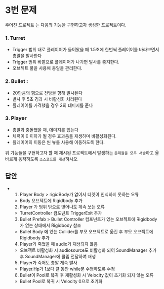 # 3번 문제

주어진 프로젝트 는 다음의 기능을 구현하고자 생성한 프로젝트이다.

### 1. Turret
- Trigger 범위 내로 플레이어가 들어왔을 때 1.5초에 한번씩 플레이어를 바라보면서 총알을 발사한다
- Trigger 범위 바깥으로 플레이어가 나가면 발사를 중지한다.
- 오브젝트 풀을 사용해 총알을 관리한다.

### 2. Bullet :
- 20만큼의 힘으로 전방을 향해 발사된다
- 발사 후 5초 경과 시 비활성화 처리된다
- 플레이어를 가격했을 경우 2의 데미지를 준다

### 3. Player
- 총알과 충돌했을 때, 데미지를 입는다
- 체력이 0 이하가 될 경우 효과음을 재생하며 비활성화된다.
- 플레이어의 이동은 씬 뷰를 사용해 이동하도록 한다.

위 기능들을 구현하고자 할 때
제시된 프로젝트에서 발생하는 `문제들을 모두 서술`하고 올바르게 동작하도록 `소스코드를 개선`하시오.

## 답안
- 1. Player Body > rigidBody가 없어서 터렛이 인식하지 못하는 오류
    - Body 오브젝트에 Rigidbody 추가
  2. Player 가 범위 밖으로 벗어나도 계속 쏘는 오류
    - TurretController 컴포넌트 TriggerExit 추가
  3. Bullet Prefab > Bullet Controller 컴포넌트가 있는 오브젝트에 Rigidbody 가 없는 상태에서 Rigidbody 참조
   - Bullet Body 에 있는 Collider를 부모 오브젝트로 옮긴 후 부모 오브젝트에 Rigidbody 추가
  4. Player가 죽었을 때 audio가 재생되지 않음
    - 오브젝트 비활성화 시 audiosource도 비활성화 되어 SoundManager 추가 후 SoundManager에 클립 전달하여 재생
  5. Player가 죽어도 총알 계속 발사
    - Player.Hp가 1보다 클 동안 while문 수행하도록 수정
  6. Bullet이 Pool로 복귀 후 재활성화 시 Velocity 값이 초기화 되지 않는 오류
    - Bullet Pool로 복귀 시 Velocity 0으로 초기화
